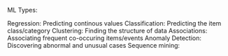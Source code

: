 ML Types: 

Regression: Predicting continous values
Classification: Predicting the item class/category 
Clustering: Finding the structure of data
Associations: Associating frequent co-occuring items/events
Anomaly Detection: Discovering abnormal and unusual cases
Sequence mining: 
